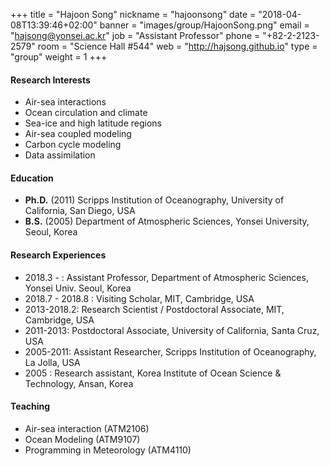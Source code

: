 +++
title = "Hajoon Song"
nickname = "hajoonsong"
date = "2018-04-08T13:39:46+02:00"
banner = "images/group/HajoonSong.png"
email = "hajsong@yonsei.ac.kr"
job = "Assistant Professor"
phone = "+82-2-2123-2579"
room = "Science Hall #544"
web = "http://hajsong.github.io"
type = "group"
weight = 1
+++

#### Research Interests
+ Air-sea interactions
+ Ocean circulation and climate
+ Sea-ice and high latitude regions
+ Air-sea coupled modeling
+ Carbon cycle modeling
+ Data assimilation

#### Education
+ **Ph.D.** (2011) Scripps Institution of Oceanography, University of California, San Diego, USA
+ **B.S.** (2005) Department of Atmospheric Sciences, Yonsei University, Seoul, Korea

#### Research Experiences
+ 2018.3 - : Assistant Professor, Department of Atmospheric Sciences, Yonsei Univ. Seoul, Korea
+ 2018.7 - 2018.8 : Visiting Scholar, MIT, Cambridge, USA
+ 2013-2018.2: Research Scientist / Postdoctoral Associate, MIT, Cambridge, USA
+ 2011-2013: Postdoctoral Associate, University of California, Santa Cruz, USA
+ 2005-2011: Assistant Researcher, Scripps Institution of Oceanography, La Jolla, USA
+ 2005 : Research assistant, Korea Institute of Ocean Science & Technology, Ansan, Korea

#### Teaching
+ Air-sea interaction (ATM2106)
+ Ocean Modeling (ATM9107)
+ Programming in Meteorology (ATM4110)
